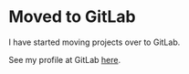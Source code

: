 # Moved to GitLab

I have started moving projects over to GitLab.

See my profile at GitLab [here](https://gitlab.com/kylesferrazza).

